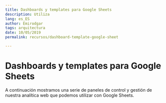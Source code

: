 ```yaml
---
title: Dashboards y templates para Google Sheets
description: Utiliza
lang: es_ES
author: Emirodgar
tags: arquitectura
date: 10/05/2019
permalink: recursos/dashboard-template-google-sheet

---
```


# Dashboards y templates para Google Sheets

A continuación mostramos una serie de paneles de control y gestión de nuestra analítica web que podemos utilizar con Google Sheets.

<!--stackedit_data:
eyJoaXN0b3J5IjpbLTE3ODYzMTI2NzgsMzI4NDQ1NDk5XX0=
-->